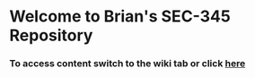 # Welcome to Brian's SEC-345 Repository

### To access content switch to the wiki tab or click [here](https://github.com/brian-anderson01/SEC345/wiki)
